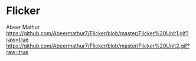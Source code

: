 # Flicker

Abeer Mathur
https://github.com/Abeermathur7/Flicker/blob/master/Flicker%20Unit1.gif?raw=true
https://github.com/Abeermathur7/Flicker/blob/master/Flicker%20Unit2.gif?raw=true
